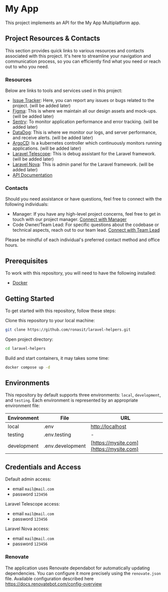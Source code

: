 # My App

This project implements an API for the My App Multiplatform app.

## Project Resources & Contacts

This section provides quick links to various resources and contacts associated
with this project. It's here to streamline your navigation and communication
process, so you can efficiently find what you need or reach out to who you need.

### Resources

Below are links to tools and services used in this project:
- [Issue Tracker](): Here, you can report any issues or bugs related to the project. (will be added later)
- [Figma](): This is where we maintain all our design assets and mock-ups. (will be added later)
- [Sentry](): To monitor application performance and error tracking. (will be added later)
- [DataDog](): This is where we monitor our logs, and server performance, and receive alerts. (will be added later)
- [ArgoCD](): Is a kubernetes controller which continuously monitors running applications. (will be added later)
- [Laravel Telescope](): This is debug assistant for the Laravel framework. (will be added later)
- [Laravel Nova](): This is admin panel for the Laravel framework. (will be added later)
- [API Documentation](https://mysite.com)

### Contacts

Should you need assistance or have questions, feel free to connect with the following individuals:
- Manager: If you have any high-level project concerns, feel free to get in touch with our project manager. [Connect with Manager](mailto::manager_link)
- Code Owner/Team Lead: For specific questions about the codebase or technical aspects, reach out to our team lead. [Connect with Team Lead](mailto::team_lead_link)

Please be mindful of each individual's preferred contact method and office hours.

## Prerequisites

To work with this repository, you will need to have the following
installed:

- [Docker](https://www.docker.com)

## Getting Started

To get started with this repository, follow these steps:

Clone this repository to your local machine:

```sh
git clone https://github.com/ronasit/laravel-helpers.git
```

Open project directory:

```sh
cd laravel-helpers
```

Build and start containers, it may takes some time:

```sh
docker compose up -d
```

## Environments

This repository by default supports three environments: `local`, `development`,
and `testing`. Each environment is represented by an appropriate environment file:

| Environment | File | URL                                  |
| --- | --- |--------------------------------------|
| local | .env | [http://localhost](http://localhost) |
| testing | .env.testing | -                                    |
| development | .env.development | [https://mysite.com](https://mysite.com)               |

## Credentials and Access

Default admin access:
- email `mail@mail.com`
- password `123456`

Laravel Telescope access:
- email `mail@mail.com`
- password `123456`

Laravel Nova access:
- email `mail@mail.com`
- password `123456`

### Renovate

The application uses Renovate dependabot for automatically updating dependencies. You can configure it more precisely using the `renovate.json` file. Available configuration described here https://docs.renovatebot.com/config-overview